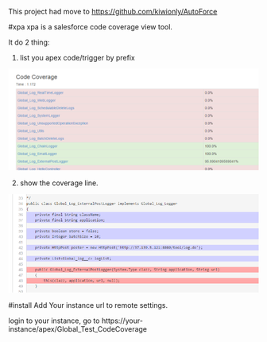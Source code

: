 This project had move to https://github.com/kiwionly/AutoForce

#xpa
xpa is a salesforce code coverage view tool.

It do 2 thing:

1) list you apex code/trigger by prefix

![Alt text](https://github.com/kiwionly/xpa/blob/master/code.png "Optional title")
 
2) show the coverage line.

![Alt text](https://github.com/kiwionly/xpa/blob/master/line.png "Optional title")

#install
Add Your instance url to remote settings.

login to your instance, go to https://your-instance/apex/Global_Test_CodeCoverage

